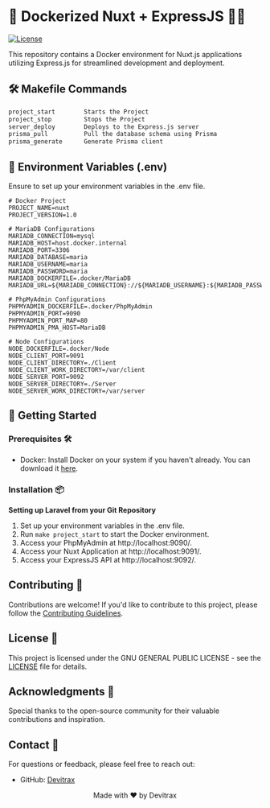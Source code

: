 # 🌟 Dockerized Nuxt + ExpressJS 🐋🌟

[![License](https://img.shields.io/badge/license-GNU-blue.svg)](https://github.com/Azshurith/Dockerized-Laravel-Environment-Artisan/blob/main/LICENSE)

This repository contains a Docker environment for Nuxt.js applications utilizing Express.js for streamlined development and deployment.

## 🛠️ Makefile Commands

```makefile
project_start        Starts the Project
project_stop         Stops the Project
server_deploy        Deploys to the Express.js server
prisma_pull          Pull the database schema using Prisma
prisma_generate      Generate Prisma client
```

## 📝 Environment Variables (.env)

Ensure to set up your environment variables in the .env file.

```dotenv
# Docker Project
PROJECT_NAME=nuxt
PROJECT_VERSION=1.0

# MariaDB Configurations
MARIADB_CONNECTION=mysql
MARIADB_HOST=host.docker.internal
MARIADB_PORT=3306
MARIADB_DATABASE=maria
MARIADB_USERNAME=maria
MARIADB_PASSWORD=maria
MARIADB_DOCKERFILE=.docker/MariaDB
MARIADB_URL=${MARIADB_CONNECTION}://${MARIADB_USERNAME}:${MARIADB_PASSWORD}@${MARIADB_HOST}:${MARIADB_PORT}/${MARIADB_DATABASE}

# PhpMyAdmin Configurations
PHPMYADMIN_DOCKERFILE=.docker/PhpMyAdmin
PHPMYADMIN_PORT=9090
PHPMYADMIN_PORT_MAP=80
PHPMYADMIN_PMA_HOST=MariaDB

# Node Configurations
NODE_DOCKERFILE=.docker/Node
NODE_CLIENT_PORT=9091
NODE_CLIENT_DIRECTORY=./Client
NODE_CLIENT_WORK_DIRECTORY=/var/client
NODE_SERVER_PORT=9092
NODE_SERVER_DIRECTORY=./Server
NODE_SERVER_WORK_DIRECTORY=/var/server
```
## 🚀 Getting Started

### Prerequisites 🛠️

- Docker: Install Docker on your system if you haven't already. You can download it [here](https://www.docker.com/get-started).

### Installation 📦

  **Setting up Laravel from your Git Repository**
  1. Set up your environment variables in the .env file.
  2. Run `make project_start` to start the Docker environment.
  3. Access your PhpMyAdmin at http://localhost:9090/.
  4. Access your Nuxt Application at http://localhost:9091/.
  5. Access your ExpressJS API at http://localhost:9092/.

## Contributing 🤝

Contributions are welcome! If you'd like to contribute to this project, please follow the [Contributing Guidelines](CONTRIBUTING.md).

## License 📝

This project is licensed under the GNU GENERAL PUBLIC LICENSE - see the [LICENSE](LICENSE) file for details.

## Acknowledgments 🙏

Special thanks to the open-source community for their valuable contributions and inspiration.

## Contact 📧

For questions or feedback, please feel free to reach out:

- GitHub: [Devitrax](https://github.com/Azshurith)

<p align="center">
  Made with ❤️ by Devitrax
</p>